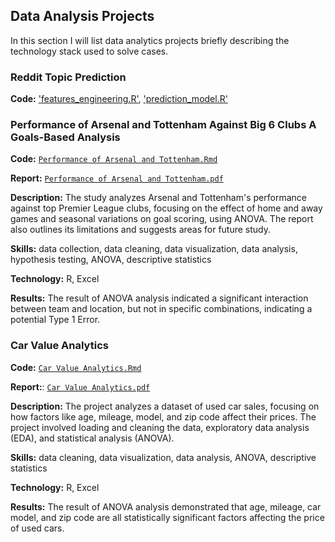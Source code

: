 ## Data Analysis Projects
In this section I will list data analytics projects briefly describing the technology stack used to solve cases.

### Reddit Topic Prediction
**Code:** ['features_engineering.R']('https://github.com/YounseoKim62/Data-Analysis-Projects/blob/6dbe17138fbba4fc10c0d29b31cf59b73d0b635d/Reddit%20Topic%20Prediction/src/features/features_engineering.R'),
['prediction_model.R']('https://github.com/YounseoKim62/Data-Analysis-Projects/blob/6dbe17138fbba4fc10c0d29b31cf59b73d0b635d/Reddit%20Topic%20Prediction/src/model/prediction%20model.R')











### Performance of Arsenal and Tottenham Against Big 6 Clubs A Goals-Based Analysis
**Code:** [`Performance of Arsenal and Tottenham.Rmd`](https://github.com/YounseoKim62/Data-Analysis-Projects/tree/e847a085e80d1b60205c557ff7f3f9830407e7ad/Performance%20of%20Arsenal%20and%20Tottenham%20Against%20Big%206%20Clubs%20A%20Goals-Based%20Analysis)

**Report:** [`Performance of Arsenal and Tottenham.pdf`](https://github.com/YounseoKim62/Data-Analysis-Projects/blob/58da1a13c9838c69afa22f9e31976a634c12ce6b/Performance%20of%20Arsenal%20and%20Tottenham%20Against%20Big%206%20Clubs%20A%20Goals-Based%20Analysis/Performance%20of%20Arsenal%20and%20Tottenham.pdf)

**Description:** The study analyzes Arsenal and Tottenham's performance against top Premier League clubs, focusing on the effect of home and away games and seasonal variations on goal scoring, using ANOVA. The report also outlines its limitations and suggests areas for future study.

**Skills:** data collection, data cleaning, data visualization, data analysis, hypothesis testing, ANOVA, descriptive statistics

**Technology:** R, Excel

**Results:** The result of ANOVA analysis indicated a significant interaction between team and location, but not in specific combinations, indicating a potential Type 1 Error.



### Car Value Analytics
**Code:** [`Car Value Analytics.Rmd`](https://github.com/YounseoKim62/Data-Analysis-Projects/blob/main/Car%20Value%20Analytics/Car%20Value%20Analytics.Rmd)

**Report:**: [`Car Value Analytics.pdf`](https://github.com/YounseoKim62/Data-Analysis-Projects/blob/58da1a13c9838c69afa22f9e31976a634c12ce6b/Car%20Value%20Analytics/Car%20Value%20Analytics.pdf)

**Description:** The project analyzes a dataset of used car sales, focusing on how factors like age, mileage, model, and zip code affect their prices. The project involved loading and cleaning the data, exploratory data analysis (EDA), and statistical analysis (ANOVA).

**Skills:** data cleaning, data visualization, data analysis, ANOVA, descriptive statistics

**Technology:** R, Excel

**Results:** The result of ANOVA analysis demonstrated that age, mileage, car model, and zip code are all statistically significant factors affecting the price of used cars.
